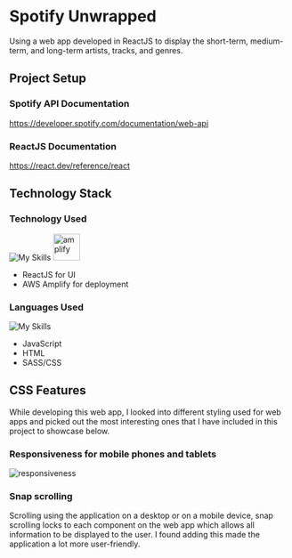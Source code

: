 # Spotify Unwrapped

Using a web app developed in ReactJS to display the short-term, medium-term, and long-term artists, tracks, and genres.

## Project Setup
### Spotify API Documentation
https://developer.spotify.com/documentation/web-api
### ReactJS Documentation
https://react.dev/reference/react

## Technology Stack

### Technology Used
![My Skills](https://skillicons.dev/icons?i=react) <img src="https://github.com/francotaboada/spotify-unwrapped/assets/18605940/754e414d-662e-4b0a-a6a3-ab76d0b8dc60" alt="amplify" width="48px" height="48px">
- ReactJS for UI
- AWS Amplify for deployment

### Languages Used
![My Skills](https://skillicons.dev/icons?i=js,html,sass,css)
- JavaScript
- HTML
- SASS/CSS

## CSS Features
While developing this web app, I looked into different styling used for web apps and picked out the most interesting ones that I have included in this project to showcase below.
### Responsiveness for mobile phones and tablets
![responsiveness](https://github.com/francotaboada/spotify-unwrapped/assets/18605940/3cd5da93-002e-4ae7-855d-476cfedebaa9)
### Snap scrolling
Scrolling using the application on a desktop or on a mobile device, snap scrolling locks to each component on the web app which allows all information to be displayed to the user. I found adding this made the application a lot more user-friendly.


